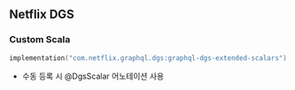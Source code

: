 ## Netflix DGS

### Custom Scala

```kotlin
implementation("com.netflix.graphql.dgs:graphql-dgs-extended-scalars")
```

- 수동 등록 시 @DgsScalar 어노테이션 사용 